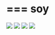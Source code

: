 ===
soy
===

 <img src="https://travis-ci.org/soystack/soy.png" />
 <img src="https://coveralls.io/repos/soystack/soy/badge.png?branch=master" />
 <img src="https://pypip.in/v/soy/badge.png" />
 <img src="https://pypip.in/d/soy/badge.png" />

